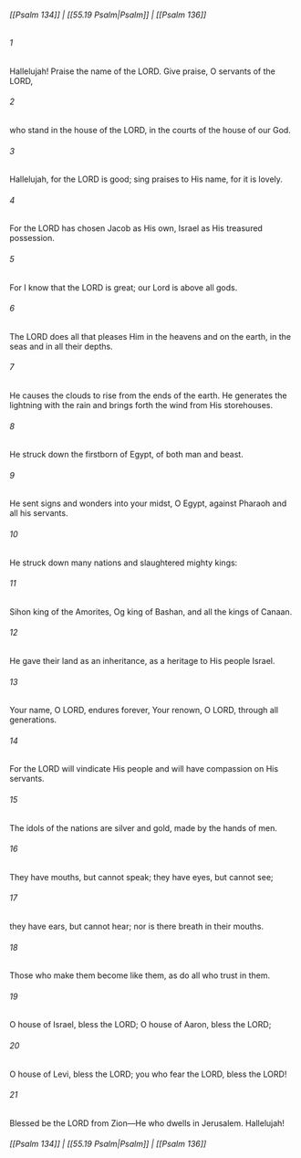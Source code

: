 
###### [[Psalm 134]] | [[55.19 Psalm|Psalm]] | [[Psalm 136]]

###### 1
Hallelujah! Praise the name of the LORD. Give praise, O servants of the LORD,
###### 2
who stand in the house of the LORD, in the courts of the house of our God.
###### 3
Hallelujah, for the LORD is good; sing praises to His name, for it is lovely.
###### 4
For the LORD has chosen Jacob as His own, Israel as His treasured possession.
###### 5
For I know that the LORD is great; our Lord is above all gods.
###### 6
The LORD does all that pleases Him in the heavens and on the earth, in the seas and in all their depths.
###### 7
He causes the clouds to rise from the ends of the earth. He generates the lightning with the rain and brings forth the wind from His storehouses.
###### 8
He struck down the firstborn of Egypt, of both man and beast.
###### 9
He sent signs and wonders into your midst, O Egypt, against Pharaoh and all his servants.
###### 10
He struck down many nations and slaughtered mighty kings:
###### 11
Sihon king of the Amorites, Og king of Bashan, and all the kings of Canaan.
###### 12
He gave their land as an inheritance, as a heritage to His people Israel.
###### 13
Your name, O LORD, endures forever, Your renown, O LORD, through all generations.
###### 14
For the LORD will vindicate His people and will have compassion on His servants.
###### 15
The idols of the nations are silver and gold, made by the hands of men.
###### 16
They have mouths, but cannot speak; they have eyes, but cannot see;
###### 17
they have ears, but cannot hear; nor is there breath in their mouths.
###### 18
Those who make them become like them, as do all who trust in them.
###### 19
O house of Israel, bless the LORD; O house of Aaron, bless the LORD;
###### 20
O house of Levi, bless the LORD; you who fear the LORD, bless the LORD!
###### 21
Blessed be the LORD from Zion—He who dwells in Jerusalem. Hallelujah!

###### [[Psalm 134]] | [[55.19 Psalm|Psalm]] | [[Psalm 136]]
